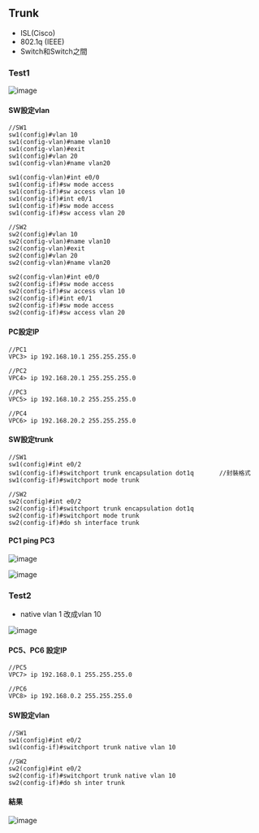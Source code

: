 ## Trunk
* ISL(Cisco)
* 802.1q (IEEE)
*  Switch和Switch之間

### Test1

![image](https://github.com/zixxizxx/Liux-note/blob/main/110-1%20Cisco/image/20211123/test1.jpg)


#### SW設定vlan
```
//SW1
sw1(config)#vlan 10
sw1(config-vlan)#name vlan10
sw1(config-vlan)#exit
sw1(config)#vlan 20
sw1(config-vlan)#name vlan20

sw1(config-vlan)#int e0/0
sw1(config-if)#sw mode access
sw1(config-if)#sw access vlan 10
sw1(config-if)#int e0/1
sw1(config-if)#sw mode access
sw1(config-if)#sw access vlan 20

//SW2
sw2(config)#vlan 10
sw2(config-vlan)#name vlan10
sw2(config-vlan)#exit
sw2(config)#vlan 20
sw2(config-vlan)#name vlan20

sw2(config-vlan)#int e0/0
sw2(config-if)#sw mode access
sw2(config-if)#sw access vlan 10
sw2(config-if)#int e0/1
sw2(config-if)#sw mode access
sw2(config-if)#sw access vlan 20
```

#### PC設定IP
```
//PC1
VPC3> ip 192.168.10.1 255.255.255.0

//PC2
VPC4> ip 192.168.20.1 255.255.255.0

//PC3
VPC5> ip 192.168.10.2 255.255.255.0

//PC4
VPC6> ip 192.168.20.2 255.255.255.0
```

#### SW設定trunk
```
//SW1
sw1(config)#int e0/2
sw1(config-if)#switchport trunk encapsulation dot1q       //封裝格式
sw1(config-if)#switchport mode trunk

//SW2
sw2(config)#int e0/2
sw2(config-if)#switchport trunk encapsulation dot1q
sw2(config-if)#switchport mode trunk
sw2(config-if)#do sh interface trunk
```

#### PC1 ping PC3

![image]()

![image]()


### Test2
* native vlan 1 改成vlan 10

![image](https://github.com/zixxizxx/Liux-note/blob/main/110-1%20Cisco/image/20211123/test1.jpg)

#### PC5、PC6 設定IP
```
//PC5
VPC7> ip 192.168.0.1 255.255.255.0

//PC6
VPC8> ip 192.168.0.2 255.255.255.0
```

#### SW設定vlan
```
//SW1
sw1(config)#int e0/2
sw1(config-if)#switchport trunk native vlan 10

//SW2
sw2(config)#int e0/2
sw2(config-if)#switchport trunk native vlan 10
sw2(config-if)#do sh inter trunk
```

#### 結果

![image](https://github.com/zixxizxx/Liux-note/blob/main/110-1%20Cisco/image/20211123/1123-3.jpg)


